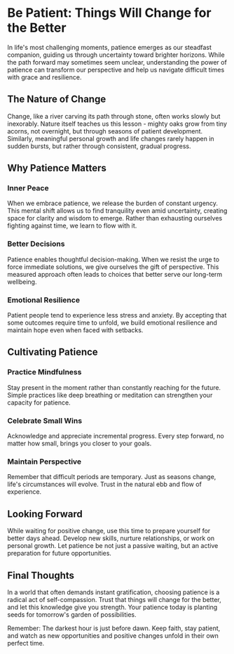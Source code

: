 # Be Patient: Things Will Change for the Better

In life's most challenging moments, patience emerges as our steadfast companion, guiding us through uncertainty toward brighter horizons. While the path forward may sometimes seem unclear, understanding the power of patience can transform our perspective and help us navigate difficult times with grace and resilience.

## The Nature of Change

Change, like a river carving its path through stone, often works slowly but inexorably. Nature itself teaches us this lesson - mighty oaks grow from tiny acorns, not overnight, but through seasons of patient development. Similarly, meaningful personal growth and life changes rarely happen in sudden bursts, but rather through consistent, gradual progress.

## Why Patience Matters

### Inner Peace
When we embrace patience, we release the burden of constant urgency. This mental shift allows us to find tranquility even amid uncertainty, creating space for clarity and wisdom to emerge. Rather than exhausting ourselves fighting against time, we learn to flow with it.

### Better Decisions
Patience enables thoughtful decision-making. When we resist the urge to force immediate solutions, we give ourselves the gift of perspective. This measured approach often leads to choices that better serve our long-term wellbeing.

### Emotional Resilience
Patient people tend to experience less stress and anxiety. By accepting that some outcomes require time to unfold, we build emotional resilience and maintain hope even when faced with setbacks.

## Cultivating Patience

### Practice Mindfulness
Stay present in the moment rather than constantly reaching for the future. Simple practices like deep breathing or meditation can strengthen your capacity for patience.

### Celebrate Small Wins
Acknowledge and appreciate incremental progress. Every step forward, no matter how small, brings you closer to your goals.

### Maintain Perspective
Remember that difficult periods are temporary. Just as seasons change, life's circumstances will evolve. Trust in the natural ebb and flow of experience.

## Looking Forward

While waiting for positive change, use this time to prepare yourself for better days ahead. Develop new skills, nurture relationships, or work on personal growth. Let patience be not just a passive waiting, but an active preparation for future opportunities.

## Final Thoughts

In a world that often demands instant gratification, choosing patience is a radical act of self-compassion. Trust that things will change for the better, and let this knowledge give you strength. Your patience today is planting seeds for tomorrow's garden of possibilities.

Remember: The darkest hour is just before dawn. Keep faith, stay patient, and watch as new opportunities and positive changes unfold in their own perfect time.